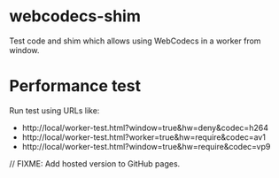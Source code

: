# webcodecs-shim
Test code and shim which allows using WebCodecs in a worker from window.

# Performance test

Run test using URLs like:
* http://local/worker-test.html?window=true&hw=deny&codec=h264
* http://local/worker-test.html?worker=true&hw=require&codec=av1
* http://local/worker-test.html?window=true&hw=require&codec=vp9

// FIXME: Add hosted version to GitHub pages.
